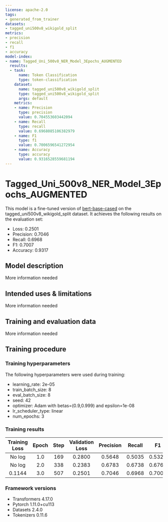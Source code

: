 ```yaml
---
license: apache-2.0
tags:
- generated_from_trainer
datasets:
- tagged_uni500v8_wikigold_split
metrics:
- precision
- recall
- f1
- accuracy
model-index:
- name: Tagged_Uni_500v8_NER_Model_3Epochs_AUGMENTED
  results:
  - task:
      name: Token Classification
      type: token-classification
    dataset:
      name: tagged_uni500v8_wikigold_split
      type: tagged_uni500v8_wikigold_split
      args: default
    metrics:
    - name: Precision
      type: precision
      value: 0.704553603442094
    - name: Recall
      type: recall
      value: 0.6968085106382979
    - name: F1
      type: f1
      value: 0.7006596541272954
    - name: Accuracy
      type: accuracy
      value: 0.9316528559681194
---
```


<!-- This model card has been generated automatically according to the information the Trainer had access to. You
should probably proofread and complete it, then remove this comment. -->

# Tagged_Uni_500v8_NER_Model_3Epochs_AUGMENTED

This model is a fine-tuned version of [bert-base-cased](https://huggingface.co/bert-base-cased) on the tagged_uni500v8_wikigold_split dataset.
It achieves the following results on the evaluation set:
- Loss: 0.2501
- Precision: 0.7046
- Recall: 0.6968
- F1: 0.7007
- Accuracy: 0.9317

## Model description

More information needed

## Intended uses & limitations

More information needed

## Training and evaluation data

More information needed

## Training procedure

### Training hyperparameters

The following hyperparameters were used during training:
- learning_rate: 2e-05
- train_batch_size: 8
- eval_batch_size: 8
- seed: 42
- optimizer: Adam with betas=(0.9,0.999) and epsilon=1e-08
- lr_scheduler_type: linear
- num_epochs: 3

### Training results

| Training Loss | Epoch | Step | Validation Loss | Precision | Recall | F1     | Accuracy |
|:-------------:|:-----:|:----:|:---------------:|:---------:|:------:|:------:|:--------:|
| No log        | 1.0   | 169  | 0.2800          | 0.5648    | 0.5035 | 0.5324 | 0.9043   |
| No log        | 2.0   | 338  | 0.2383          | 0.6783    | 0.6738 | 0.6760 | 0.9286   |
| 0.1144        | 3.0   | 507  | 0.2501          | 0.7046    | 0.6968 | 0.7007 | 0.9317   |


### Framework versions

- Transformers 4.17.0
- Pytorch 1.11.0+cu113
- Datasets 2.4.0
- Tokenizers 0.11.6
